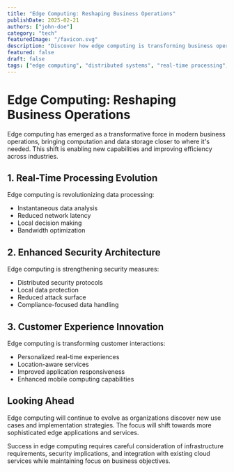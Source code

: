 ```yaml
---
title: "Edge Computing: Reshaping Business Operations"
publishDate: 2025-02-21
authors: ["john-doe"]
category: "tech"
featuredImage: "/favicon.svg"
description: "Discover how edge computing is transforming business operations in 2025, enabling real-time processing, enhanced security, and improved customer experiences."
featured: false
draft: false
tags: ["edge computing", "distributed systems", "real-time processing", "IoT"]
---
```


# Edge Computing: Reshaping Business Operations

Edge computing has emerged as a transformative force in modern business operations, bringing computation and data storage closer to where it's needed. This shift is enabling new capabilities and improving efficiency across industries.

## 1. Real-Time Processing Evolution

Edge computing is revolutionizing data processing:

- Instantaneous data analysis
- Reduced network latency
- Local decision making
- Bandwidth optimization

## 2. Enhanced Security Architecture

Edge computing is strengthening security measures:

- Distributed security protocols
- Local data protection
- Reduced attack surface
- Compliance-focused data handling

## 3. Customer Experience Innovation

Edge computing is transforming customer interactions:

- Personalized real-time experiences
- Location-aware services
- Improved application responsiveness
- Enhanced mobile computing capabilities

## Looking Ahead

Edge computing will continue to evolve as organizations discover new use cases and implementation strategies. The focus will shift towards more sophisticated edge applications and services.

Success in edge computing requires careful consideration of infrastructure requirements, security implications, and integration with existing cloud services while maintaining focus on business objectives.
